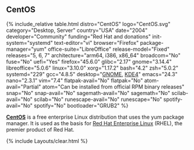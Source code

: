 ## CentOS
{% include_relative table.html distro="CentOS" logo="CentOS.svg" category="Desktop, Server" country="USA" date="2004" developer="Community" funding="Red Hat and donations" init-system="systemd" text-editor="vi" browser="Firefox" package-manager="yum" office-suite="LibreOffice" release-model="Fixed" releases="5, 6, 7" architecture="arm64, i386, x86_64" broadcom="No" fuse="No" uefi="Yes" firefox="45.6.0" glibc="2.17" gnome="3.14.4" libreoffice="5.0.6" linux="3.10.0" xorg="1.17.2" bash="4.2" zsh="5.0.2" systemd="229" gcc="4.8.5" desktop="<a href='https://en.wikipedia.org/wiki/GNOME' link='_blank'>GNOME</a>, <a href='https://en.wikipedia.org/wiki/KDE_Software_Compilation_4' link='_blank'>KDE4</a>" emacs="24.3" nano="2.3.1" vim="7.4" flatpak-avail="No" flatpak="No" atom-avail="Partial" atom="Can be installed from official RPM binary releases" snap="No" snap-avail="No" sagemath-avail="No" sagemath="No" scilab-avail="No" scilab="No" runescape-avail="No" runescape="No" spotify-avail="No" spotify="No" bootloader="GRUB2" %}

[**CentOS**](https://www.centos.org/) is a free enterprise Linux distribution that uses the yum package manager. It is used as the basis for [Red Hat Enterprise Linux](https://www.redhat.com/en/technologies/linux-platforms/enterprise-linux) (RHEL), the premier product of Red Hat.

{% include Layouts/clear.html %}
